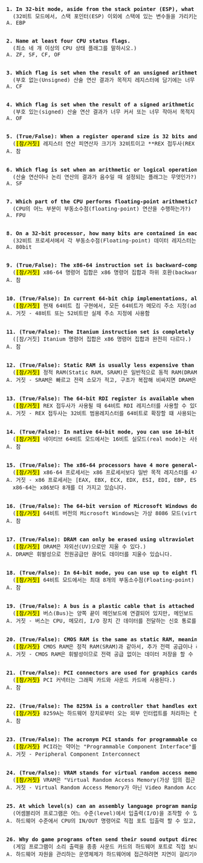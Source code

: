 <pre>
<b>1. In 32-bit mode, aside from the stack pointer (ESP), what other register points to variables on the stack? </b>
  (32비트 모드에서, 스택 포인터(ESP) 이외에 스택에 있는 변수들을 가리키는 다른 레지스터는 무엇인가?)
A. EBP 
  
  
<b>2. Name at least four CPU status flags. </b>
  (최소 네 개 이상의 CPU 상태 플래그를 말하시오.)
A. ZF, SF, CF, OF 
  
  
<b>3. Which flag is set when the result of an unsigned arithmetic operation is too large to fit into the destination?</b>
  (부호 없는(Unsigned) 산술 연산 결과가 목적지 레지스터에 담기에는 너무 클 때 설정되는 플래그는 무엇인가?)
A. CF
  
  
<b>4. Which flag is set when the result of a signed arithmetic operation is either too large or too small to fit into the destination? </b>
  (부호 있는(signed) 산술 연산 결과가 너무 커서 또는 너무 작아서 목적지 레지스터에 담기지 못할 때 설정되는 플래그는 무엇인가?)
A. OF
  

<b>5. (True/False): When a register operand size is 32 bits and the REX prefix is used, the R8D register is available for programs to use.</b>
  (<mark>[참/거짓]</mark> 레지스터 연산 피연산자 크기가 32비트이고 **REX 접두사(REX prefix)**가 사용될 때, 프로그램에서 R8D 레지스터를 사용할 수 있다.)
A. 참
  

<b>6. Which flag is set when an arithmetic or logical operation generates a negative result?</b>
  (산술 연산이나 논리 연산의 결과가 음수일 때 설정되는 플래그는 무엇인가?)
A. SF
  
  
<b>7. Which part of the CPU performs floating-point arithmetic?</b>
  (CPU의 어느 부분이 부동소수점(floating-point) 연산을 수행하는가?)
A. FPU
  
  
<b>8. On a 32-bit processor, how many bits are contained in each floating-point data register?</b>
  (32비트 프로세서에서 각 부동소수점(Floating-point) 데이터 레지스터는 몇 비트를 포함하는가?)
A. 80bit

  
<b>9. (True/False): The x86-64 instruction set is backward-compatible with the x86 instruction set.</b>
  (<mark>[참/거짓]</mark> x86-64 명령어 집합은 x86 명령어 집합과 하위 호환(backward-compatible)이 된다.)
A. 참

  
<b>10. (True/False): In current 64-bit chip implementations, all 64 bits are used for addressing.</b>
  (<mark>[참/거짓]</mark> 현재 64비트 칩 구현에서, 모든 64비트가 메모리 주소 지정(addressing)에 사용된다.)
A. 거짓 - 48비트 또는 52비트만 실제 주소 지정에 사용함

  
<b>11. (True/False): The Itanium instruction set is completely different from the x86 instruction set.</b>
  ([참/거짓] Itanium 명령어 집합은 x86 명령어 집합과 완전히 다르다.)
A. 참
  
  
<b>12. (True/False): Static RAM is usually less expensive than dynamic RAM.</b>
  (<mark>[참/거짓]</mark> 정적 RAM(Static RAM, SRAM)은 일반적으로 동적 RAM(DRAM)보다 저렴하다.)
A. 거짓 - SRAM은 빠르고 전력 소모가 적고, 구조가 복잡해 비싸지면 DRAM은 그 반대입니다. 
  
  
<b>13. (True/False): The 64-bit RDI register is available when the REX prefix is used.</b>
  (<mark>[참/거짓]</mark> REX 접두사가 사용될 때 64비트 RDI 레지스터를 사용할 수 있다.)
A. 거짓 - REX 접두사는 32비트 범용레지스터를 64비트로 확장할 떄 사용되는데, RDI는 기본적으로 64비트 레지스터가 사용가능합니다.


<b>14. (True/False): In native 64-bit mode, you can use 16-bit real mode, but not the virtual-8086 mode.</b>
  (<mark>[참/거짓]</mark> 네이티브 64비트 모드에서는 16비트 실모드(real mode)는 사용할 수 있지만, 가상 8086 모드(virtual-8086 mode)는 사용할 수 없다.)
A. 참
  
  
<b>15. (True/False): The x86-64 processors have 4 more general-purpose registers than the x86 processors.</b>
  (<mark>[참/거짓]</mark> x86-64 프로세서는 x86 프로세서보다 일반 목적 레지스터를 4개 더 가지고 있다.)
A. 거짓 - x86 프로세서는 [EAX, EBX, ECX, EDX, ESI, EDI, EBP, ESP] 총 8개를 가지고 있고, x86-64프로세서는 x64프로세스의 레지스터를 포함하고 R8 ~ R15 까지 추가가 되어 
  x86-64는 x86보다 8개를 더 가지고 있습니다.
  
  
<b>16. (True/False): The 64-bit version of Microsoft Windows does not support virtual-8086 mode.</b>
  (<mark>[참/거짓]</mark> 64비트 버전의 Microsoft Windows는 가상 8086 모드(virtual-8086 mode)를 지원하지 않는다.)
A. 참


<b>17. (True/False): DRAM can only be erased using ultraviolet light.</b>
  (<mark>[참/거짓]</mark> DRAM은 자외선(UV)으로만 지울 수 있다.)
A. DRAM은 휘발성으로 전원공급만 끊어도 데이터를 지울수 있습니다.
  
  
<b>18. (True/False): In 64-bit mode, you can use up to eight floating-point registers.</b>
  (<mark>[참/거짓]</mark> 64비트 모드에서는 최대 8개의 부동소수점(Floating-point) 레지스터를 사용할 수 있다.)
A. 참

  
<b>19. (True/False): A bus is a plastic cable that is attached to the motherboard at both ends, but does not sit directly on the motherboard.</b>
  (<mark>[참/거짓]</mark> 버스(Bus)는 양쪽 끝이 메인보드에 연결되어 있지만, 메인보드 위에 직접 놓이지 않는 플라스틱 케이블이다.)
A. 거짓 - 버스는 CPU, 메모리, I/O 장치 간 데이터를 전달하는 신호 통로를 의미합니다.
  
  
<b>20. (True/False): CMOS RAM is the same as static RAM, meaning that it holds its value without any extra power or refresh cycles.</b>
  (<mark>[참/거짓}</mark> CMOS RAM은 정적 RAM(SRAM)과 같아서, 추가 전력 공급이나 리프레시(refresh) 없이 값을 유지한다.)
A. 거짓 - CMOS RAM은 휘발성이므로 전력 공급 없이는 데이터 저장을 할 수 없다.

  
<b>21. (True/False): PCI connectors are used for graphics cards and sound cards.</b>
  (<mark>[참/거짓}</mark> PCI 커넥터는 그래픽 카드와 사운드 카드에 사용된다.)
A. 참

  
<b>22. (True/False): The 8259A is a controller that handles external interrupts from hardware devices.</b>
  (<mark>[참/거짓}</mark> 8259A는 하드웨어 장치로부터 오는 외부 인터럽트를 처리하는 컨트롤러이다.)
A. 참
  
  
<b>23. (True/False): The acronym PCI stands for programmable component interface. </b>
  (<mark>[참/거짓}</mark> PCI라는 약어는 "Programmable Component Interface"를 의미한다.)
A. 거짓 - Peripheral Component Interconnect
  
  
<b>24. (True/False): VRAM stands for virtual random access memory.</b>
  (<mark>[참/거짓}</mark> VRAM은 "Virtual Random Access Memory(가상 임의 접근 메모리)"를 의미한다.)
A. 거짓 - Virtual Random Access Memory가 아닌 Video Random Access Memory 입니다.
  
  
<b>25. At which level(s) can an assembly language program manipulate input/output?</b>
  (어셈블리어 프로그램은 어느 수준(level)에서 입출력(I/O)을 조작할 수 있는가?)
A. 하드웨어 수준에서 CPU의 IN/OUT 명령어로 직접 포트 입출력 할 수 있고, 운영체제 수준에서 인터럽트나 시스템 콜을 통해 I/O 수행 할 수 있습니다.
  
  
<b>26. Why do game programs often send their sound output directly to the sound card’s hardware ports?</b>
  (게임 프로그램이 소리 출력을 종종 사운드 카드의 하드웨어 포트로 직접 보내는 이유는 무엇인가?)
A. 하드웨어 자원을 관리하는 운영체제가 하드웨어에 접근하려면 지연이 걸리기에 하드웨어에 포트로 보내 지연시간을 줄이고, 속도를 높일 수 있기 떄문입니다. 
  

</pre>
